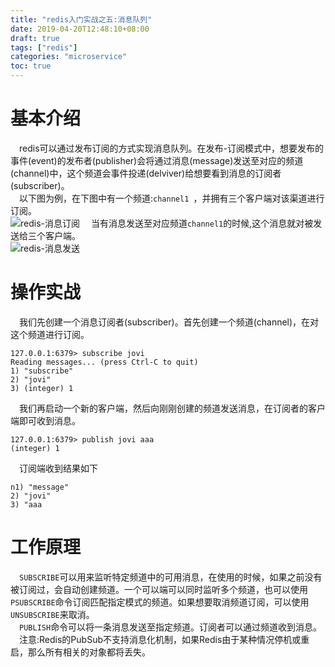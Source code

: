 ```yaml
---
title: "redis入门实战之五:消息队列"
date: 2019-04-20T12:48:10+08:00
draft: true
tags: ["redis"]
categories: "microservice"
toc: true
---
```

# 基本介绍
&emsp;redis可以通过发布订阅的方式实现消息队列。在发布-订阅模式中，想要发布的事件(event)的发布者(publisher)会将通过消息(message)发送至对应的频道(channel)中，这个频道会事件投递(delviver)给想要看到消息的订阅者(subscriber)。   
&emsp;以下图为例，在下图中有一个频道:`channel1 `，并拥有三个客户端对该渠道进行订阅。  
![redis-消息订阅](../images/redis/消息订阅.svg)
&emsp;当有消息发送至对应频道`channel1`的时候,这个消息就对被发送给三个客户端。  
![redis-消息发送](../images/redis/消息发送.svg)

# 操作实战
&emsp;我们先创建一个消息订阅者(subscriber)。首先创建一个频道(channel)，在对这个频道进行订阅。
```shell
127.0.0.1:6379> subscribe jovi
Reading messages... (press Ctrl-C to quit)
1) "subscribe"
2) "jovi"
3) (integer) 1
```

&emsp;我们再启动一个新的客户端，然后向刚刚创建的频道发送消息，在订阅者的客户端即可收到消息。
```shell
127.0.0.1:6379> publish jovi aaa
(integer) 1
```

&emsp;订阅端收到结果如下
```shell
n1) "message"
2) "jovi"
3) "aaa
```

# 工作原理
&emsp;`SUBSCRIBE`可以用来监听特定频道中的可用消息，在使用的时候，如果之前没有被订阅过，会自动创建频道。一个可以端可以同时监听多个频道，也可以使用`PSUBSCRIBE`命令订阅匹配指定模式的频道。如果想要取消频道订阅，可以使用`UNSUBSCRIBE`来取消。  
&emsp;`PUBLISH`命令可以将一条消息发送至指定频道。订阅者可以通过频道收到消息。  
&emsp;注意:Redis的PubSub不支持消息化机制，如果Redis由于某种情况停机或重启，那么所有相关的对象都将丢失。  